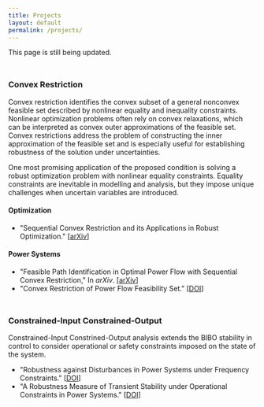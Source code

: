 ```yaml
---
title: Projects
layout: default
permalink: /projects/
---
```


This page is still being updated.

<hr style="height:10px; visibility:hidden;" />

### **Convex Restriction**

Convex restriction identifies the convex subset of a general nonconvex feasible set described by nonlinear equality and inequality constraints. Nonlinear optimization problems often rely on convex relaxations, which can be interpreted as convex outer approximations of the feasible set. Convex restrictions address the problem of constructing the inner approximation of the feasible set and is especially useful for establishing robustness of the solution under uncertainties.

One most promising application of the proposed condition is solving a robust optimization problem with nonlinear equality constraints. Equality constraints are inevitable in modelling and analysis, but they impose unique challenges when uncertain variables are introduced.

#### Optimization
- "Sequential Convex Restriction and its Applications in Robust Optimization." [[arXiv](https://arxiv.org/abs/1909.01778)]

#### Power Systems
- "Feasible Path Identification in Optimal Power Flow with Sequential Convex Restriction," In *arXiv*. [[arXiv](https://arxiv.org/abs/1906.09483)]
- "Convex Restriction of Power Flow Feasibility Set." [[DOI](https://ieeexplore.ieee.org/abstract/document/8771227)]

<hr style="height:10px; visibility:hidden;" />

### **Constrained-Input Constrained-Output**

Constrained-Input Constrined-Output analysis extends the BIBO stability in control to consider operational or safety constraints imposed on the state of the system.

- "Robustness against Disturbances in Power Systems under Frequency Constraints." [[DOI](https://ieeexplore.ieee.org/abstract/document/8648151)]
- "A Robustness Measure of Transient Stability under Operational Constraints in Power Systems." [[DOI](https://ieeexplore.ieee.org/document/8386649)]

